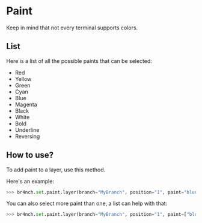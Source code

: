 # Paint

Keep in mind that not every terminal supports colors.

## List

Here is a list of all the possible paints that can be selected:

- Red
- Yellow
- Green
- Cyan
- Blue
- Magenta
- Black
- White
- Bold
- Underline
- Reversing



## How to use?

To add paint to a layer, use this method.

Here's an example:

```python
>>> br4nch.set.paint.layer(branch="MyBranch", position="1", paint="blue")
```

You can also select more paint than one, a list can help with that:

```python
>>> br4nch.set.paint.layer(branch="MyBranch", position="1", paint=["blue", "bold"])
```

